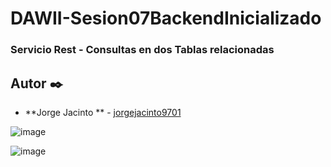 # DAWII-Sesion07BackendInicializado
### Servicio Rest - Consultas en dos Tablas relacionadas

## Autor ✒️

* **Jorge Jacinto ** - [jorgejacinto9701](https://github.com/jorgejacinto9701)

![image](https://user-images.githubusercontent.com/90944438/169691342-16751953-5ecb-4bbb-a15e-8260cdd68227.png)

![image](https://user-images.githubusercontent.com/90944438/169691352-525708eb-d19b-4e39-a3f5-eb1b72134aab.png)



